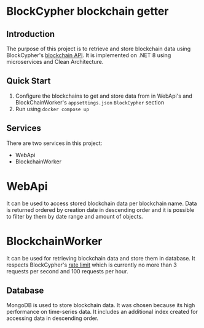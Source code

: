 # BlockCypher blockchain getter

## Introduction

The purpose of this project is to retrieve and store blockchain data using BlockCypher's [blockchain API](https://www.blockcypher.com/dev/bitcoin/#blockchain-api).
It is implemented on .NET 8 using microservices and Clean Architecture.

## Quick Start
1. Configure the blockchains to get and store data from in WebApi's and BlockChainWorker's `appsettings.json` `BlockCypher` section
2. Run using ``` docker compose up ```

## Services

There are two services in this project:
 - WebApi
 - BlockchainWorker

# WebApi
It can be used to access stored blockchain data per blockchain name. Data is returned ordered by creation date in descending order and
it is possible to filter by them by date range and amount of objects.

# BlockchainWorker
It can be used for retrieving blockchain data and store them in database. It respects BlockCypher's [rate limit](https://www.blockcypher.com/dev/bitcoin/#restful-resources)
which is currently no more than 3 requests per second and 100 requests per hour.

## Database
MongoDB is used to store blockchain data. It was chosen because its high performance on time-series data. It includes
an additional index created for accessing data in descending order.
